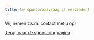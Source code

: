```yaml
---
title: Uw sponsoraanvraag is verzonden!
---
```


Wij nemen z.s.m. contact met u op!

[Terug naar de sponsoringpagina](/sponsoring)
